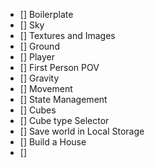 - [] Boilerplate
- [] Sky
- [] Textures and Images
- [] Ground
- [] Player
- [] First Person POV
- [] Gravity
- [] Movement
- [] State Management
- [] Cubes
- [] Cube type Selector
- [] Save world in Local Storage
- [] Build a House
- [] 
